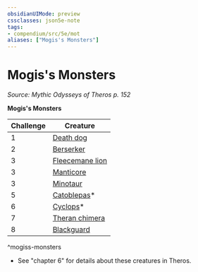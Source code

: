 ```yaml
---
obsidianUIMode: preview
cssclasses: json5e-note
tags:
- compendium/src/5e/mot
aliases: ["Mogis's Monsters"]
---
```

# Mogis's Monsters
*Source: Mythic Odysseys of Theros p. 152* 

**Mogis's Monsters**

| Challenge | Creature |
|-----------|----------|
| 1 | [Death dog](/3-Mechanics/CLI/bestiary/monstrosity/death-dog.md) |
| 2 | [Berserker](/3-Mechanics/CLI/bestiary/humanoid/berserker.md) |
| 3 | [Fleecemane lion](/3-Mechanics/CLI/bestiary/monstrosity/fleecemane-lion-mot.md) |
| 3 | [Manticore](/3-Mechanics/CLI/bestiary/monstrosity/manticore.md) |
| 3 | [Minotaur](/3-Mechanics/CLI/bestiary/monstrosity/minotaur.md) |
| 5 | [Catoblepas](/3-Mechanics/CLI/bestiary/monstrosity/catoblepas-mpmm.md)* |
| 6 | [Cyclops](/3-Mechanics/CLI/bestiary/giant/cyclops.md)* |
| 7 | [Theran chimera](/3-Mechanics/CLI/bestiary/monstrosity/theran-chimera-mot.md) |
| 8 | [Blackguard](/3-Mechanics/CLI/bestiary/humanoid/blackguard-mpmm.md) |
^mogiss-monsters

* See "chapter 6" for details about these creatures in Theros.